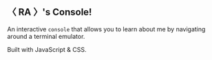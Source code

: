 ## 〈 RA 〉's Console! 

An interactive `console` that allows you to learn about me by navigating around a terminal emulator.

Built with JavaScript & CSS.
